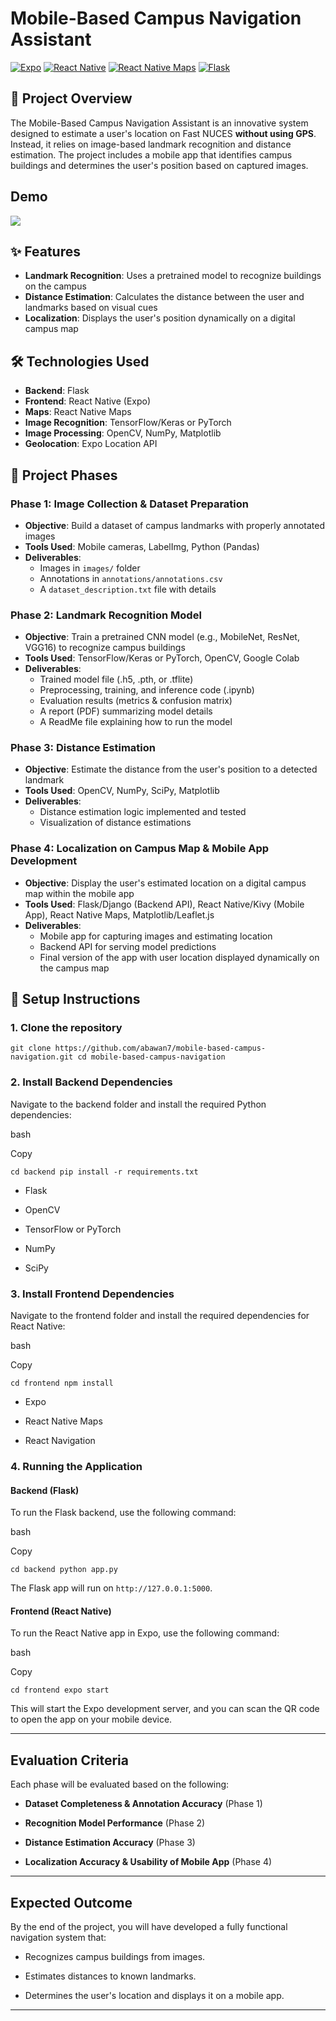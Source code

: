 # Mobile-Based Campus Navigation Assistant

[![Expo](https://img.shields.io/badge/Expo-1B1F23?style=flat&logo=expo&logoColor=white)](https://expo.dev/)
[![React Native](https://img.shields.io/badge/React_Native-61DAFB?style=flat&logo=react&logoColor=black)](https://reactnative.dev/)
[![React Native Maps](https://img.shields.io/badge/React_Native_Maps-1E90FF?style=flat&logo=react&logoColor=white)](https://github.com/react-native-maps/react-native-maps)
[![Flask](https://img.shields.io/badge/Flask-000000?style=flat&logo=flask&logoColor=white)](https://flask.palletsprojects.com/)


## 📱 Project Overview

The Mobile-Based Campus Navigation Assistant is an innovative system designed to estimate a user's location on Fast NUCES **without using GPS**. Instead, it relies on image-based landmark recognition and distance estimation. The project includes a mobile app that identifies campus buildings and determines the user's position based on captured images.


## Demo
<img src="https://github.com/abawan7/mobile-based-campus-navigation/blob/main/Demo.gif"/>


## ✨ Features

- **Landmark Recognition**: Uses a pretrained model to recognize buildings on the campus
- **Distance Estimation**: Calculates the distance between the user and landmarks based on visual cues
- **Localization**: Displays the user's position dynamically on a digital campus map

## 🛠️ Technologies Used

- **Backend**: Flask
- **Frontend**: React Native (Expo)
- **Maps**: React Native Maps
- **Image Recognition**: TensorFlow/Keras or PyTorch
- **Image Processing**: OpenCV, NumPy, Matplotlib
- **Geolocation**: Expo Location API

## 🚀 Project Phases

### Phase 1: Image Collection & Dataset Preparation
- **Objective**: Build a dataset of campus landmarks with properly annotated images
- **Tools Used**: Mobile cameras, LabelImg, Python (Pandas)
- **Deliverables**: 
  - Images in `images/` folder
  - Annotations in `annotations/annotations.csv`
  - A `dataset_description.txt` file with details

### Phase 2: Landmark Recognition Model
- **Objective**: Train a pretrained CNN model (e.g., MobileNet, ResNet, VGG16) to recognize campus buildings
- **Tools Used**: TensorFlow/Keras or PyTorch, OpenCV, Google Colab
- **Deliverables**:
  - Trained model file (.h5, .pth, or .tflite)
  - Preprocessing, training, and inference code (.ipynb)
  - Evaluation results (metrics & confusion matrix)
  - A report (PDF) summarizing model details
  - A ReadMe file explaining how to run the model

### Phase 3: Distance Estimation
- **Objective**: Estimate the distance from the user's position to a detected landmark
- **Tools Used**: OpenCV, NumPy, SciPy, Matplotlib
- **Deliverables**:
  - Distance estimation logic implemented and tested
  - Visualization of distance estimations

### Phase 4: Localization on Campus Map & Mobile App Development
- **Objective**: Display the user's estimated location on a digital campus map within the mobile app
- **Tools Used**: Flask/Django (Backend API), React Native/Kivy (Mobile App), React Native Maps, Matplotlib/Leaflet.js
- **Deliverables**:
  - Mobile app for capturing images and estimating location
  - Backend API for serving model predictions
  - Final version of the app with user location displayed dynamically on the campus map

## 🔧 Setup Instructions

### 1. Clone the repository

`git clone https://github.com/abawan7/mobile-based-campus-navigation.git
cd mobile-based-campus-navigation`

### 2\. Install Backend Dependencies

Navigate to the backend folder and install the required Python dependencies:

bash

Copy

`cd backend
pip install -r requirements.txt`

-   Flask

-   OpenCV

-   TensorFlow or PyTorch

-   NumPy

-   SciPy

### 3\. Install Frontend Dependencies

Navigate to the frontend folder and install the required dependencies for React Native:

bash

Copy

`cd frontend
npm install`

-   Expo

-   React Native Maps

-   React Navigation

### 4\. Running the Application

#### Backend (Flask)

To run the Flask backend, use the following command:

bash

Copy

`cd backend
python app.py`

The Flask app will run on `http://127.0.0.1:5000`.

#### Frontend (React Native)

To run the React Native app in Expo, use the following command:

bash

Copy

`cd frontend
expo start`

This will start the Expo development server, and you can scan the QR code to open the app on your mobile device.

* * * * *

Evaluation Criteria
-------------------

Each phase will be evaluated based on the following:

-   **Dataset Completeness & Annotation Accuracy** (Phase 1)

-   **Recognition Model Performance** (Phase 2)

-   **Distance Estimation Accuracy** (Phase 3)

-   **Localization Accuracy & Usability of Mobile App** (Phase 4)

* * * * *

Expected Outcome
----------------

By the end of the project, you will have developed a fully functional navigation system that:

-   Recognizes campus buildings from images.

-   Estimates distances to known landmarks.

-   Determines the user's location and displays it on a mobile app.

* * * * *
